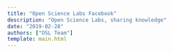 ```yaml
---
title: "Open Science Labs Facebook"
description: "Open Science Labs, sharing knowledge"
date: "2019-02-28"
authors: ["OSL Team"]
template: main.html
---
```


<script>
  window.location.href = "https://www.facebook.com/opensciencelabscommunity";
</script>
